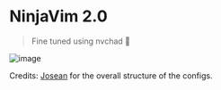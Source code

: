 # NinjaVim 2.0

> Fine tuned using nvchad 🥷

![image](https://github.com/sameer1612/.dotfiles/assets/39580073/f7943479-6ea5-454c-9cd6-0f61970b4571)

Credits: [Josean](https://github.com/josean-dev/dev-environment-files/tree/main/.config/nvim) for the overall structure of the configs.
